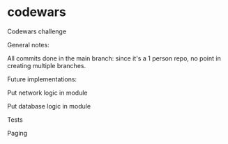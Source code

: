 # codewars

Codewars challenge

General notes:

All commits done in the main branch: since it's a 1 person repo, no point in creating multiple
branches.

Future implementations:

Put network logic in module

Put database logic in module

Tests

Paging
